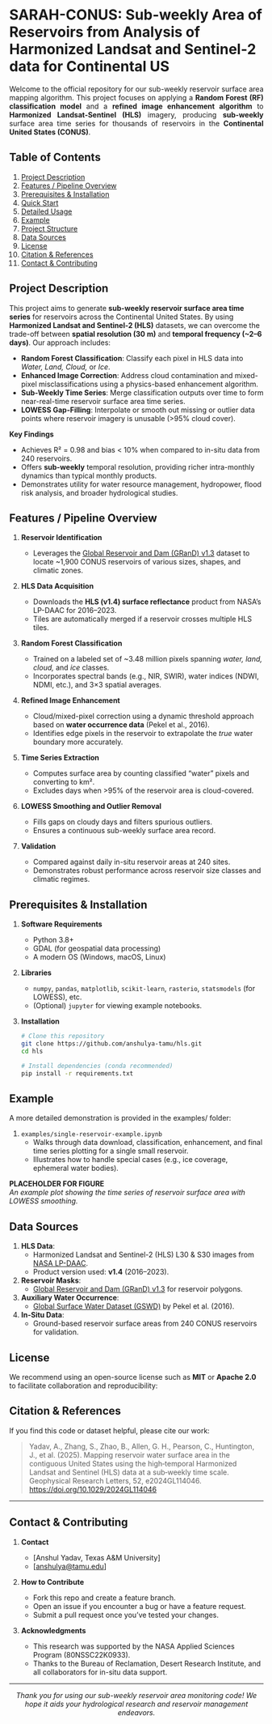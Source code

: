 # **SARAH-CONUS: Sub-weekly Area of Reservoirs from Analysis of Harmonized Landsat and Sentinel-2 data for Continental US** 

<p align="justify">
Welcome to the official repository for our sub-weekly reservoir surface area mapping algorithm. This project focuses on applying a <strong>Random Forest (RF) classification model</strong> and a <strong>refined image enhancement algorithm</strong> to <strong>Harmonized Landsat-Sentinel (HLS)</strong> imagery, producing <strong>sub-weekly</strong> surface area time series for thousands of reservoirs in the <strong>Continental United States (CONUS)</strong>.
</p>

## **Table of Contents**

1. [Project Description](#project-description)  
2. [Features / Pipeline Overview](#features--pipeline-overview)  
3. [Prerequisites & Installation](#prerequisites--installation)  
4. [Quick Start](#quick-start)  
5. [Detailed Usage](#detailed-usage) 
6. [Example](#example)  
7. [Project Structure](#project-structure)  
8. [Data Sources](#data-sources)  
9. [License](#license)  
10. [Citation & References](#citation--references)  
11. [Contact & Contributing](#contact--contributing)

## **Project Description**

This project aims to generate **sub-weekly reservoir surface area time series** for reservoirs across the Continental United States. By using **Harmonized Landsat and Sentinel-2 (HLS)** datasets, we can overcome the trade-off between **spatial resolution (30 m)** and **temporal frequency (~2–6 days)**. Our approach includes:

- **Random Forest Classification**: Classify each pixel in HLS data into *Water, Land, Cloud,* or *Ice*.  
- **Enhanced Image Correction**: Address cloud contamination and mixed-pixel misclassifications using a physics-based enhancement algorithm.  
- **Sub-Weekly Time Series**: Merge classification outputs over time to form near-real-time reservoir surface area time series.  
- **LOWESS Gap-Filling**: Interpolate or smooth out missing or outlier data points where reservoir imagery is unusable (>95% cloud cover).

**Key Findings**  
- Achieves R² = 0.98 and bias < 10% when compared to in-situ data from 240 reservoirs.  
- Offers **sub-weekly** temporal resolution, providing richer intra-monthly dynamics than typical monthly products.  
- Demonstrates utility for water resource management, hydropower, flood risk analysis, and broader hydrological studies.

## **Features / Pipeline Overview**

1. **Reservoir Identification**  
   - Leverages the [Global Reservoir and Dam (GRanD) v1.3](https://globaldamwatch.org/grand/) dataset to locate ~1,900 CONUS reservoirs of various sizes, shapes, and climatic zones.

2. **HLS Data Acquisition**  
   - Downloads the **HLS (v1.4) surface reflectance** product from NASA’s LP-DAAC for 2016–2023.  
   - Tiles are automatically merged if a reservoir crosses multiple HLS tiles.

3. **Random Forest Classification**  
   - Trained on a labeled set of ~3.48 million pixels spanning *water, land, cloud,* and *ice* classes.  
   - Incorporates spectral bands (e.g., NIR, SWIR), water indices (NDWI, NDMI, etc.), and 3×3 spatial averages.

4. **Refined Image Enhancement**  
   - Cloud/mixed-pixel correction using a dynamic threshold approach based on **water occurrence data** (Pekel et al., 2016).  
   - Identifies edge pixels in the reservoir to extrapolate the *true* water boundary more accurately.

5. **Time Series Extraction**  
   - Computes surface area by counting classified “water” pixels and converting to km².  
   - Excludes days when >95% of the reservoir area is cloud-covered.

6. **LOWESS Smoothing and Outlier Removal**  
   - Fills gaps on cloudy days and filters spurious outliers.  
   - Ensures a continuous sub-weekly surface area record.

7. **Validation**  
   - Compared against daily in-situ reservoir areas at 240 sites.  
   - Demonstrates robust performance across reservoir size classes and climatic regimes.

## **Prerequisites & Installation**

1. **Software Requirements**  
   - Python 3.8+  
   - GDAL (for geospatial data processing)  
   - A modern OS (Windows, macOS, Linux)

2. **Libraries**  
   - `numpy`, `pandas`, `matplotlib`, `scikit-learn`, `rasterio`, `statsmodels` (for LOWESS), etc.  
   - (Optional) `jupyter` for viewing example notebooks.

3. **Installation**  
   ```bash
   # Clone this repository
   git clone https://github.com/anshulya-tamu/hls.git
   cd hls

   # Install dependencies (conda recommended)
   pip install -r requirements.txt

## **Example**

A more detailed demonstration is provided in the examples/ folder:
1. `examples/single-reservoir-example.ipynb`  
    - Walks through data download, classification, enhancement, and final time series plotting for a single small reservoir.  
    - Illustrates how to handle special cases (e.g., ice coverage, ephemeral water bodies).

**PLACEHOLDER FOR FIGURE**  
_An example plot showing the time series of reservoir surface area with LOWESS smoothing._

## **Data Sources**

1. **HLS Data**:  
   - Harmonized Landsat and Sentinel-2 (HLS) L30 & S30 images from [NASA LP-DAAC](https://lpdaac.usgs.gov/).  
   - Product version used: **v1.4** (2016–2023).  
2. **Reservoir Masks**:  
   - [Global Reservoir and Dam (GRanD) v1.3](https://globaldamwatch.org/grand/) for reservoir polygons.  
3. **Auxiliary Water Occurrence**:  
   - [Global Surface Water Dataset (GSWD)](https://global-surface-water.appspot.com/) by Pekel et al. (2016).  
4. **In-Situ Data**:  
   - Ground-based reservoir surface areas from 240 CONUS reservoirs for validation.

## **License**

We recommend using an open-source license such as **MIT** or **Apache 2.0** to facilitate collaboration and reproducibility:

## **Citation & References**

If you find this code or dataset helpful, please cite our work:

> Yadav, A., Zhang, S., Zhao, B., Allen, G. H., Pearson, C., Huntington, J., et al. (2025). Mapping reservoir water surface area in the contiguous United States using the high‐temporal Harmonized Landsat and Sentinel (HLS) data at a sub‐weekly time scale. Geophysical Research Letters, 52, e2024GL114046. https://doi.org/10.1029/2024GL114046
---
## **Contact & Contributing**

1. **Contact**  
   - [Anshul Yadav, Texas A&M University]  
   - [anshulya@tamu.edu]

2. **How to Contribute**  
   - Fork this repo and create a feature branch.  
   - Open an issue if you encounter a bug or have a feature request.  
   - Submit a pull request once you’ve tested your changes.

3. **Acknowledgments**  
   - This research was supported by the NASA Applied Sciences Program (80NSSC22K0933).  
   - Thanks to the Bureau of Reclamation, Desert Research Institute, and all collaborators for in-situ data support.
---
<p align="center">
<i>Thank you for using our sub-weekly reservoir area monitoring code!
We hope it aids your hydrological research and reservoir management endeavors.</i>
</p>
